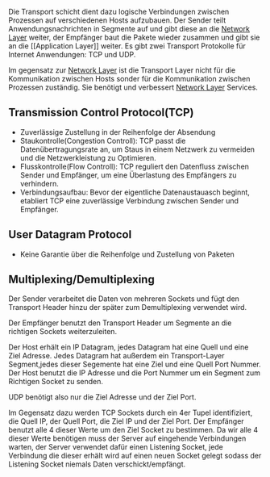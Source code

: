 
Die Transport schicht dient dazu  logische Verbindungen zwischen Prozessen auf verschiedenen Hosts aufzubauen.
Der Sender teilt Anwendungsnachrichten in Segmente auf und gibt diese an die [Network Layer](Network%20Layer.md) weiter, der Empfänger baut die Pakete wieder zusammen und gibt sie an die [[Application Layer]] weiter.
Es gibt zwei Transport Protokolle für Internet Anwendungen: TCP und UDP.

Im gegensatz zur [Network Layer](Network%20Layer.md) ist die Transport Layer nicht für die Kommunikation zwischen Hosts sonder für die Kommunikation zwischen Prozessen zuständig. Sie benötigt und verbessert [Network Layer](Network%20Layer.md) Services.

## Transmission Control Protocol(TCP)
- Zuverlässige Zustellung in der Reihenfolge der Absendung
- Staukontrolle(Congestion Controll): TCP passt die Datenübertragungsrate an, um Staus in einem Netzwerk zu vermeiden und die Netzwerkleistung zu Optimieren.
- Flusskontrolle(Flow Controll): TCP reguliert den Datenfluss zwischen Sender und Empfänger, um eine Überlastung des Empfängers zu verhindern.
- Verbindungsaufbau: Bevor der eigentliche Datenaustauasch beginnt, etabliert TCP eine zuverlässige Verbindung zwischen Sender und Empfänger.

## User Datagram Protocol
- Keine Garantie über die Reihenfolge und Zustellung von Paketen


## Multiplexing/Demultiplexing

Der Sender verarbeitet die Daten von mehreren Sockets und fügt den Transport Header hinzu der später zum Demultiplexing verwendet wird.

Der Empfänger benutzt den Transport Header um Segmente an die richtigen Sockets weiterzuleiten.

Der Host erhält ein IP Datagram, jedes Datagram hat eine Quell und eine Ziel Adresse. Jedes Datagram hat außerdem ein Transport-Layer Segment,jedes dieser Segemente hat eine Ziel und eine Quell Port Nummer. Der Host benutzt die IP Adresse und die Port Nummer um ein Segment zum Richtigen Socket zu senden.

UDP benötigt also nur die Ziel Adresse und der Ziel Port.

Im Gegensatz dazu werden TCP Sockets durch ein 4er Tupel identifiziert, die Quell IP, der Quell Port, die Ziel IP und der Ziel Port. Der Empfänger benutzt alle 4 dieser Werte um den Ziel Socket zu bestimmen. Da wir alle 4 dieser Werte benötigen muss der Server auf eingehende Verbindungen warten, der Server verwendet dafür einen Listening Socket, jede Verbindung die dieser erhält wird auf einen neuen Socket gelegt sodass der Listening Socket niemals Daten verschickt/empfängt.




